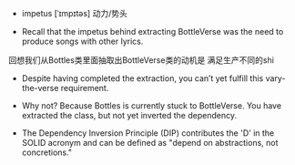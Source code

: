 + impetus [ˈɪmpɪtəs]  动力/势头

+ Recall that the impetus behind extracting BottleVerse was the need to produce songs with other lyrics.

回想我们从Bottles类里面抽取出BottleVerse类的动机是 满足生产不同的shi

+ Despite having completed the extraction, you can’t yet fulfill this vary-the-verse requirement.

+ Why not? Because Bottles is currently stuck to BottleVerse. You have extracted the class, but not yet inverted the dependency.

+ The Dependency Inversion Principle (DIP) contributes the 'D' in the SOLID acronym and can be defined as "depend on abstractions, not concretions."

